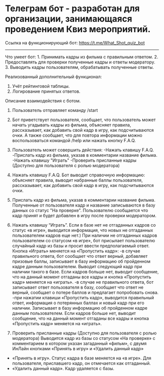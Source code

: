 <h1 class="heading-element" dir="auto">Телеграм бот - разработан для организации, занимающаяся проведением Квиз мероприятий.</h1>

Ссылка на функционирующий бот:
https://t.me/What_Shot_quiz_bot

<hr>
Что умеет бот:
1. Принимать кадры из фильма с правильным ответом.
2. Предоставлять для проверки полученные кадры и ответы модератору.
3. Выводить кадры пользователям, обрабатывать полученные ответы.

Реализованный дополнительный функционал:
1. Учёт рейтинговой таблицы.
2. Логирование принятых ответов.

Описание взаимодействия с ботом.
1. Пользователь отправляет команду /start
2. Бот приветствует пользователя, сообщает, что пользователь может начать
угадывать кадры из фильма, объясняет правила, рассказывает, как добавить свой кадр
в игру, как подсчитываются очки. А также сообщает, что для повтора информации можно 
воспользоваться командой /help или нажать кнопку F.A.Q.
3. Пользователь может совершить действия:
-Нажать клавишу F.A.Q.
-Прислать кадр из фильма, указав в комментарии название фильма.
-Нажать клавишу "Играть"
-Проверить присланные кадры (Доступно для пользователя с ролью модератора)

4. Нажать клавишу F.A.Q.
Бот выводит справочную информацию: объясняет правила, выводит набранные баллы пользователя,
 рассказывает, как добавить свой кадр в игру, как подсчитываются очки.

5. Прислать кадр из фильма, указав в комментарии название фильма.
Полученные от пользователя кадр и название записываются в базу данных со статус "На проверке".
Пользователю сообщается что кадр принят и будет добавлен в игру после проверки модератором.

6. Нажать клавишу “Играть”.
Если в базе нет не отгаданных кадров со статус «в игре», выводится информация, что новых не отгаданных пользователем кадров еще нет.)
При наличии не отгаданных кадров пользователем со статусом «в игре», бот присылает пользователю случайный кадр 
из базы и просит ввести предполагаемый ответ. Кнопка «Играть» меняется на «Пропустить кадр»:
-в случае правильного ответа, бот сообщает что ответ верный, добавляет призовые баллы, записывает в базу информацию об пройденном кадре данным пользователем. Выводит следующий кадр при наличии такого в базе. Если кадров больше нет, выводит сообщение, что на данный момент отгаданы все кадры и кнопка «Пропустить кадр» меняется на «играть».
-в случае не правильного ответа, бот записывает ответ пользователя в базу, сообщает что ответ не верный, сообщает о потере баллов и предлагает попробовать снова.
-при нажатии клавиши «Пропустить кадр», выводится правильный ответ, информация о потерянных баллах и новый кадр при его наличии. Записывает в базу информацию об пройденном кадре данным пользователем. Если кадров больше нет, выводит сообщение, что на данный момент отгаданы все кадры и кнопка «Пропустить кадр» меняется на «играть».
7. Проверить присланные кадры (Доступно для пользователя с ролью модератора)
Выводится кадр из базы со статусом «На проверке» с комментарием в котором указан загаданный «фильм», с двумя ИнЛайн кнопками «Принять в игру» и «Удалить данный кадр»
- «Принять в игру». Статус кадра в базе меняется на «в игре». Для пользователя, приславшего кадр, он отмечается как отгаданный.
- «Удалить данный кадр». Кадр удаляется с базы.


